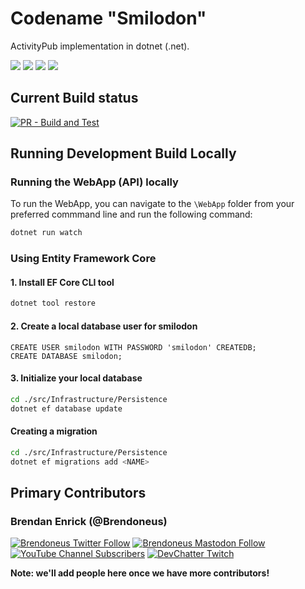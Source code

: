 # Codename "Smilodon"

ActivityPub implementation in dotnet (.net).

<p>
  <a href="https://github.com/DevChatter/Smilodon/graphs/contributors" alt="Contributors">
  <img src="https://img.shields.io/github/contributors/DevChatter/Smilodon" /></a>

  <a href="https://github.com/DevChatter/Smilodon/stargazers" alt="Stars">
  <img src="https://img.shields.io/github/stars/DevChatter/Smilodon" /></a>

  <a href="https://github.com/DevChatter/Smilodon/issues" alt="Issues">
  <img src="https://img.shields.io/github/issues/DevChatter/Smilodon" /></a>

  <a href="https://github.com/DevChatter/Smilodon/blob/main/LICENSE" alt="License">
  <img src="https://img.shields.io/github/license/DevChatter/Smilodon" /></a>
</p>

## Current Build status

[![PR - Build and Test](https://github.com/DevChatter/Smilodon/actions/workflows/pr-build.yml/badge.svg)](https://github.com/DevChatter/Smilodon/actions/workflows/pr-build.yml)

## Running Development Build Locally

### Running the WebApp (API) locally

To run the WebApp, you can navigate to the `\WebApp` folder from your preferred commmand line and run the following command:

``` bat
dotnet run watch
```

### Using Entity Framework Core

#### 1. Install EF Core CLI tool
```bash
dotnet tool restore
```

#### 2. Create a local database user for smilodon
```postgresql
CREATE USER smilodon WITH PASSWORD 'smilodon' CREATEDB;
CREATE DATABASE smilodon;
```

#### 3. Initialize your local database
```bash
cd ./src/Infrastructure/Persistence
dotnet ef database update
```

#### Creating a migration
```bash
cd ./src/Infrastructure/Persistence
dotnet ef migrations add <NAME>
```

## Primary Contributors

### Brendan Enrick (@Brendoneus)

[![Brendoneus Twitter Follow](https://img.shields.io/twitter/follow/brendoneus?style=social)](https://twitter.com/brendoneus)
[![Brendoneus Mastodon Follow](https://img.shields.io/mastodon/follow/109288133487144928?domain=https%3A%2F%2Four.devchatter.com&style=social)](https://our.devchatter.com/@brendoneus)
[![YouTube Channel Subscribers](https://img.shields.io/youtube/channel/subscribers/UCA8TsqMrOdFBv66iIuU6efA?style=social)](https://www.youtube.com/c/devchatter)
[![DevChatter Twitch](https://img.shields.io/badge/Twitch-DevChatter-9146FF)](https://www.twitch.tv/DevChatter)

**Note: we'll add people here once we have more contributors!**
